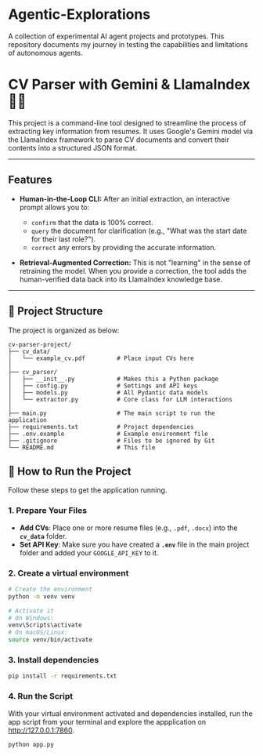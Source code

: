 # Agentic-Explorations
A collection of experimental AI agent projects and prototypes. This repository documents my journey in testing the capabilities and limitations of autonomous agents.

# CV Parser with Gemini & LlamaIndex 📄🤖

This project is a command-line tool designed to streamline the process of extracting key information from resumes. It uses Google's Gemini model via the LlamaIndex framework to parse CV documents and convert their contents into a structured JSON format. 


---

## Features

* **Human-in-the-Loop CLI:** After an initial extraction, an interactive prompt allows you to:
    * `confirm` that the data is 100% correct.
    * `query` the document for clarification (e.g., "What was the start date for their last role?").
    * `correct` any errors by providing the accurate information.

* **Retrieval-Augmented Correction:** This is not "learning" in the sense of retraining the model. When you provide a correction, the tool adds the human-verified data back into its LlamaIndex knowledge base. 

---

## 📂 Project Structure

The project is organized as below:

```plaintext
cv-parser-project/
├── cv_data/
│   └── example_cv.pdf         # Place input CVs here
│
├── cv_parser/
│   ├── __init__.py            # Makes this a Python package
│   ├── config.py              # Settings and API keys
│   ├── models.py              # All Pydantic data models
│   └── extractor.py           # Core class for LLM interactions
│
├── main.py                    # The main script to run the application
├── requirements.txt           # Project dependencies
├── .env.example               # Example environment file
├── .gitignore                 # Files to be ignored by Git
└── README.md                  # This file
```
## 🚀 How to Run the Project

Follow these steps to get the application running.

### 1. Prepare Your Files
* **Add CVs**: Place one or more resume files (e.g., `.pdf`, `.docx`) into the **`cv_data`** folder.
* **Set API Key**: Make sure you have created a **`.env`** file in the main project folder and added your `GOOGLE_API_KEY` to it.

### 2. Create a virtual environment
```bash
# Create the environment
python -m venv venv

# Activate it
# On Windows:
venv\Scripts\activate
# On macOS/Linux:
source venv/bin/activate
```

### 3. Install dependencies
```bash
pip install -r requirements.txt
```

### 4. Run the Script
With your virtual environment activated and dependencies installed, run the app script from your terminal and explore the appplication on http://127.0.0.1:7860.

```bash
python app.py
```